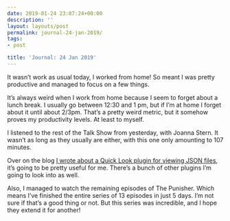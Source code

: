 ```yaml
---
date: 2019-01-24 23:07:24+00:00
description: ''
layout: layouts/post
permalink: journal-24-jan-2019/
tags:
- post

title: 'Journal: 24 Jan 2019'
---
```


<p>It wasn’t work as usual today, I worked from home! So meant I was pretty productive and managed to focus on a few things.</p>
<p>It’s always weird when I work from home because I seem to forget about a lunch break. I usually go between 12:30 and 1 pm, but if I’m at home I forget about it until about 2/3pm. That’s a pretty weird metric, but it somehow proves my productivity levels. At least to myself.</p>
<p>I listened to the rest of the Talk Show from yesterday, with Joanna Stern. It wasn’t as long as they usually are either, with this one only amounting to 107 minutes.</p>
<p>Over on the blog <a href="https://chrishannah.me/previewing-json-with-quick-look/">I wrote about a Quick Look plugin for viewing JSON files</a>, it’s going to be pretty useful for me. There’s a bunch of other plugins I’m going to look into as well.</p>
<p>Also, I managed to watch the remaining episodes of The Punisher. Which means I’ve finished the entire series of 13 episodes in just 5 days. I’m not sure if that’s a good thing or not. But this series was incredible, and I hope they extend it for another!</p>
